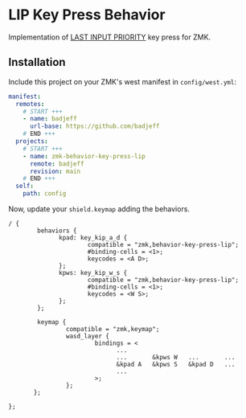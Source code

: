 # LIP Key Press Behavior

Implementation of [LAST INPUT PRIORITY](https://www.hitboxarcade.com/blogs/support/what-is-socd) key press for ZMK.

## Installation

Include this project on your ZMK's west manifest in `config/west.yml`:

```yaml
manifest:
  remotes:
    # START +++
    - name: badjeff
      url-base: https://github.com/badjeff
    # END +++
  projects:
    # START +++
    - name: zmk-behavior-key-press-lip
      remote: badjeff
      revision: main
    # END +++
  self:
    path: config
```

Now, update your `shield.keymap` adding the behaviors.

```keymap
/ {
        behaviors {
              kpad: key_kip_a_d {
                      compatible = "zmk,behavior-key-press-lip";
                      #binding-cells = <1>;
                      keycodes = <A D>;
              };
              kpws: key_kip_w_s {
                      compatible = "zmk,behavior-key-press-lip";
                      #binding-cells = <1>;
                      keycodes = <W S>;
              };
        };

        keymap {
                compatible = "zmk,keymap";
                wasd_layer {
                        bindings = <
                              ...
                              ...       &kpws W   ...       ...
                              &kpad A   &kpws S   &kpad D   ...
                              ...
                        >;
                };
       };

};
```
